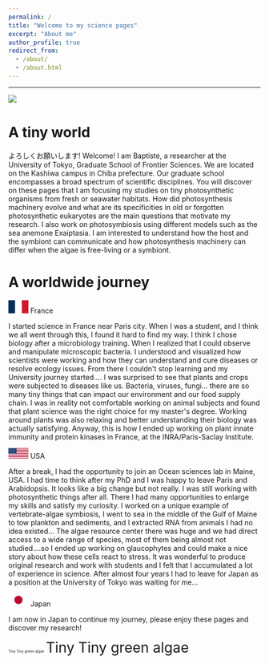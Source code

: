 ```yaml
---
permalink: /
title: "Welcome to my science pages"
excerpt: "About me"
author_profile: true
redirect_from: 
  - /about/
  - /about.html
---
```


---

![](/images/graphsumm.png)


A tiny world
======
よろしくお願いします! Welcome! I am Baptiste, a researcher at the University of Tokyo, Graduate School of Frontier Sciences. We are located on the Kashiwa campus in Chiba prefecture. Our graduate school encompasses a broad spectrum of scientific disciplines. You will discover on these pages that I am focusing my studies on tiny photosynthetic organisms from fresh or seawater habitats. How did photosynthesis machinery evolve and what are its specificities in old or forgotten photosynthetic eukaryotes are the main questions that motivate my research. I also work on photosymbiosis using different models such as the sea anemone Exaiptasia. I am interested to understand how the host and the symbiont can communicate and how photosynthesis machinery can differ when the algae is free-living or a symbiont.  



A worldwide journey
======

 <img src="/images/franceflag.png" alt="us" width="40"/> France 

I started science in France near Paris city. When I was a student, and I think we all went through this, I found it hard to find my way. I think I chose biology after a microbiology training. When I realized that I could observe and manipulate microscopic bacteria. I understood and visualized how scientists were working and how they can understand and cure diseases or resolve ecology issues. From there I couldn't stop learning and my University journey started....
I was surprised to see that plants and crops were subjected to diseases like us. Bacteria, viruses, fungi... there are so many tiny things that can impact our environment and our food supply chain. I was in reality not comfortable working on animal subjects and found that plant science was the right choice for my master's degree. Working around plants was also relaxing and better understanding their biology was actually satisfying. Anyway, this is how I ended up working on plant innate immunity and protein kinases in France, at the INRA/Paris-Saclay Institute.


 <img src="/images/usflag.png" alt="us" width="40"/> USA

After a break, I had the opportunity to join an Ocean sciences lab in Maine, USA. I had time to think after my PhD and I was happy to leave Paris and Arabidopsis. It looks like a big change but not really. I was still working with photosynthetic things after all. There I had many opportunities to enlarge my skills and satisfy my curiosity. I worked on a unique example of vertebrate-algae symbiosis, I went to sea in the middle of the Gulf of Maine to tow plankton and sediments, and I extracted RNA from animals  I had no idea existed... The algae resource center there was huge and we had direct access to a wide range of species, most of them being almost not studied....so I ended up working on glaucophytes and could make a nice story about how these cells react to stress. It was wonderful to produce original research and work with students and I felt that I accumulated a lot of experience in science. After almost four years I had to leave for Japan as a position at the University of Tokyo was waiting for me...


 <img src="/images/japanflag.png" alt="Japan" width="40"/> Japan

I am now in Japan to continue my journey, please enjoy these pages and discover my research! 



<span style="font-size:0.5em;">Tiny Tiny green algae</span>
<span style="font-size:2em;">Tiny Tiny green algae</span>

